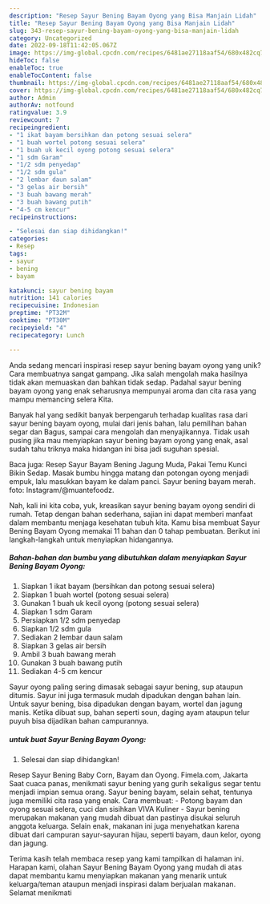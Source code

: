 ```yaml
---
description: "Resep Sayur Bening Bayam Oyong yang Bisa Manjain Lidah"
title: "Resep Sayur Bening Bayam Oyong yang Bisa Manjain Lidah"
slug: 343-resep-sayur-bening-bayam-oyong-yang-bisa-manjain-lidah
category: Uncategorized
date: 2022-09-18T11:42:05.067Z
image: https://img-global.cpcdn.com/recipes/6481ae27118aaf54/680x482cq70/sayur-bening-bayam-oyong-foto-resep-utama.jpg
hideToc: false
enableToc: true
enableTocContent: false
thumbnail: https://img-global.cpcdn.com/recipes/6481ae27118aaf54/680x482cq70/sayur-bening-bayam-oyong-foto-resep-utama.jpg
cover: https://img-global.cpcdn.com/recipes/6481ae27118aaf54/680x482cq70/sayur-bening-bayam-oyong-foto-resep-utama.jpg
author: Admin
authorAv: notfound
ratingvalue: 3.9
reviewcount: 7
recipeingredient:
- "1 ikat bayam bersihkan dan potong sesuai selera"
- "1 buah wortel potong sesuai selera"
- "1 buah uk kecil oyong potong sesuai selera"
- "1 sdm Garam"
- "1/2 sdm penyedap"
- "1/2 sdm gula"
- "2 lembar daun salam"
- "3 gelas air bersih"
- "3 buah bawang merah"
- "3 buah bawang putih"
- "4-5 cm kencur"
recipeinstructions:

- "Selesai dan siap dihidangkan!"
categories:
- Resep
tags:
- sayur
- bening
- bayam

katakunci: sayur bening bayam 
nutrition: 141 calories
recipecuisine: Indonesian
preptime: "PT32M"
cooktime: "PT30M"
recipeyield: "4"
recipecategory: Lunch

---
```





Anda sedang mencari inspirasi resep sayur bening bayam oyong yang unik? Cara membuatnya sangat gampang. Jika salah mengolah maka hasilnya tidak akan memuaskan dan bahkan tidak sedap. Padahal sayur bening bayam oyong yang enak seharusnya mempunyai aroma dan cita rasa yang mampu memancing selera Kita.





Banyak hal yang sedikit banyak berpengaruh terhadap kualitas rasa dari sayur bening bayam oyong, mulai dari jenis bahan, lalu pemilihan bahan segar dan Bagus, sampai cara mengolah dan menyajikannya. Tidak usah pusing jika mau menyiapkan sayur bening bayam oyong yang enak,      asal sudah tahu triknya maka hidangan ini bisa jadi suguhan spesial.














Baca juga: Resep Sayur Bayam Bening Jagung Muda, Pakai Temu Kunci Bikin Sedap. Masak bumbu hingga matang dan potongan oyong menjadi empuk, lalu masukkan bayam ke dalam panci. Sayur bening bayam merah. foto: Instagram/@muantefoodz.






Nah, kali ini kita coba, yuk, kreasikan sayur bening bayam oyong sendiri di rumah. Tetap dengan bahan sederhana, sajian ini dapat memberi manfaat dalam membantu menjaga kesehatan tubuh kita. Kamu bisa membuat Sayur Bening Bayam Oyong memakai 11 bahan dan 0 tahap pembuatan. Berikut ini langkah-langkah untuk menyiapkan hidangannya.

<!--inarticleads1-->

##### Bahan-bahan dan bumbu yang dibutuhkan dalam menyiapkan Sayur Bening Bayam Oyong:

1. Siapkan 1 ikat bayam (bersihkan dan potong sesuai selera)
1. Siapkan 1 buah wortel (potong sesuai selera)
1. Gunakan 1 buah uk kecil oyong (potong sesuai selera)
1. Siapkan 1 sdm Garam
1. Persiapkan 1/2 sdm penyedap
1. Siapkan 1/2 sdm gula
1. Sediakan 2 lembar daun salam
1. Siapkan 3 gelas air bersih
1. Ambil 3 buah bawang merah
1. Gunakan 3 buah bawang putih
1. Sediakan 4-5 cm kencur


Sayur oyong paling sering dimasak sebagai sayur bening, sup ataupun ditumis. Sayur ini juga termasuk mudah dipadukan dengan bahan lain. Untuk sayur bening, bisa dipadukan dengan bayam, wortel dan jagung manis. Ketika dibuat sup, bahan seperti soun, daging ayam ataupun telur puyuh bisa dijadikan bahan campurannya. 

<!--inarticleads2-->

#####  untuk buat Sayur Bening Bayam Oyong:


1. Selesai dan siap dihidangkan!

Resep Sayur Bening Baby Corn, Bayam dan Oyong. Fimela.com, Jakarta Saat cuaca panas, menikmati sayur bening yang gurih sekaligus segar tentu menjadi impian semua orang. Sayur bening bayam, selain sehat, tentunya juga memiliki cita rasa yang enak. Cara membuat: - Potong bayam dan oyong sesuai selera, cuci dan sisihkan VIVA Kuliner - Sayur bening merupakan makanan yang mudah dibuat dan pastinya disukai seluruh anggota keluarga. Selain enak, makanan ini juga menyehatkan karena dibuat dari campuran sayur-sayuran hijau, seperti bayam, daun kelor, oyong dan jagung. 

Terima kasih telah membaca resep yang kami tampilkan di halaman ini. Harapan kami, olahan Sayur Bening Bayam Oyong yang mudah di atas dapat membantu kamu menyiapkan makanan yang menarik untuk keluarga/teman ataupun menjadi inspirasi dalam berjualan makanan. Selamat menikmati
